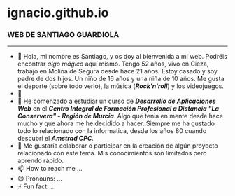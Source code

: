 # ignacio.github.io
###  WEB DE SANTIAGO GUARDIOLA
---
  - 👋 Hola, mi nombre es Santiago, y os doy al bienvenida a mi web. Podréis encontrar *algo mágico* aquí mismo. Tengo 52 años, vivo en Cieza, trabajo en Molina de Segura desde hace 21 años. Estoy casado y soy padre de dos hijos. Un niño de 16 años y una niña de 10 años. Me gusta el deporte (sobre todo verlo), la música (***Rock'n'roll***) y los videojuegos.
  -  👀 
  -  🌱 He comenzado a estudiar un curso de ***Desarrollo de Aplicaciones Web*** en el ***Centro Integral de Formación Profesional a
Distancia "La Conservera" - Región de Murcia***. Algo que tenia en mente desde hace mucho y que ahora me he decidido a hacer. 
 Siempre me ha gustado todo lo relacionado con la informatica, desde los años 80 cuando descubrí el ***Amstrad CPC***.
  - 💞️ Me gustaría colaborar o participar en la creación de algún proyecto relacionado con este tema. Mis conocimientos son limitados pero aprendo rápido.
  - 📫 How to reach me ...
  - 😄 Pronouns: ...
  - ⚡ Fun fact: ...
